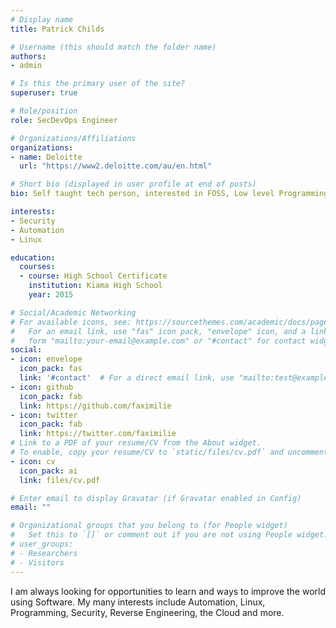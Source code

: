 ```yaml
---
# Display name
title: Patrick Childs

# Username (this should match the folder name)
authors:
- admin

# Is this the primary user of the site?
superuser: true

# Role/position
role: SecDevOps Engineer

# Organizations/Affiliations
organizations:
- name: Deloitte
  url: "https://www2.deloitte.com/au/en.html"

# Short bio (displayed in user profile at end of posts)
bio: Self taught tech person, interested in FOSS, Low level Programming, Embedded Systems, Security, Game Development and more. Proudly 🏳️‍🌈

interests:
- Security
- Automation
- Linux

education:
  courses:
  - course: High School Certificate
    institution: Kiama High School
    year: 2015

# Social/Academic Networking
# For available icons, see: https://sourcethemes.com/academic/docs/page-builder/#icons
#   For an email link, use "fas" icon pack, "envelope" icon, and a link in the
#   form "mailto:your-email@example.com" or "#contact" for contact widget.
social:
- icon: envelope
  icon_pack: fas
  link: '#contact'  # For a direct email link, use "mailto:test@example.org".
- icon: github
  icon_pack: fab
  link: https://github.com/faximilie
- icon: twitter
  icon_pack: fab
  link: https://twitter.com/faximilie
# Link to a PDF of your resume/CV from the About widget.
# To enable, copy your resume/CV to `static/files/cv.pdf` and uncomment the lines below.  
- icon: cv
  icon_pack: ai
  link: files/cv.pdf

# Enter email to display Gravatar (if Gravatar enabled in Config)
email: ""

# Organizational groups that you belong to (for People widget)
#   Set this to `[]` or comment out if you are not using People widget.
# user_groups:
# - Researchers
# - Visitors
---
```


I am always looking for opportunities to learn and ways to improve the world using Software. My many interests include Automation, Linux, Programming, Security, Reverse Engineering, the Cloud and more.
